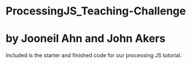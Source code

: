 # ProcessingJS_Teaching-Challenge

# by Jooneil Ahn and John Akers

Included is the starter and finished code for our processing JS tutorial.
